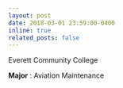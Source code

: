 ```yaml
---
layout: post
date: 2018-03-01 23:59:00-0400
inline: true
related_posts: false
---
```


Everett Community College  &nbsp;&nbsp;

**Major** : Aviation Maintenance

